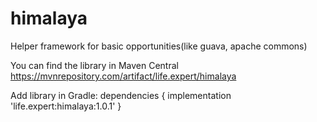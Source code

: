 # himalaya
Helper framework for basic opportunities(like guava, apache commons)

You can find the library in Maven Central
https://mvnrepository.com/artifact/life.expert/himalaya

Add library in Gradle:
dependencies {
    implementation 'life.expert:himalaya:1.0.1'
}
